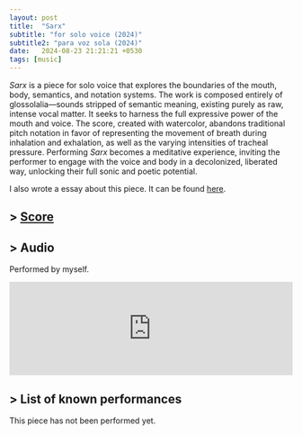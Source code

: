 ```yaml
---
layout: post
title:  "Sarx"
subtitle: "for solo voice (2024)"
subtitle2: "para voz sola (2024)"
date:   2024-08-23 21:21:21 +0530
tags: [music]
---
```

*Sarx* is a piece for solo voice that explores the boundaries of the mouth, body, semantics, and notation systems. The work is composed entirely of glossolalia—sounds stripped of semantic meaning, existing purely as raw, intense vocal matter. It seeks to harness the full expressive power of the mouth and voice. The score, created with watercolor, abandons traditional pitch notation in favor of representing the movement of breath during inhalation and exhalation, as well as the varying intensities of tracheal pressure. Performing *Sarx* becomes a meditative experience, inviting the performer to engage with the voice and body in a decolonized, liberated way, unlocking their full sonic and poetic potential.

I also wrote a essay about this piece. It can be found [here](/works/writing).


## \> [Score](/assets/scores/sarx.pdf)
## \> Audio
Performed by myself.
<iframe width="100%" height="166" scrolling="no" frameborder="no" allow="autoplay" src="https://w.soundcloud.com/player/?url=https%3A//api.soundcloud.com/tracks/1969561291&color=%23eae6e1&auto_play=false&hide_related=false&show_comments=true&show_user=true&show_reposts=false&show_teaser=true"></iframe><div style="font-size: 10px; color: #cccccc;line-break: anywhere;word-break: normal;overflow: hidden;white-space: nowrap;text-overflow: ellipsis; font-family: Interstate,Lucida Grande,Lucida Sans Unicode,Lucida Sans,Garuda,Verdana,Tahoma,sans-serif;font-weight: 100;"></div>

## \> List of known performances
This piece has not been performed yet.


